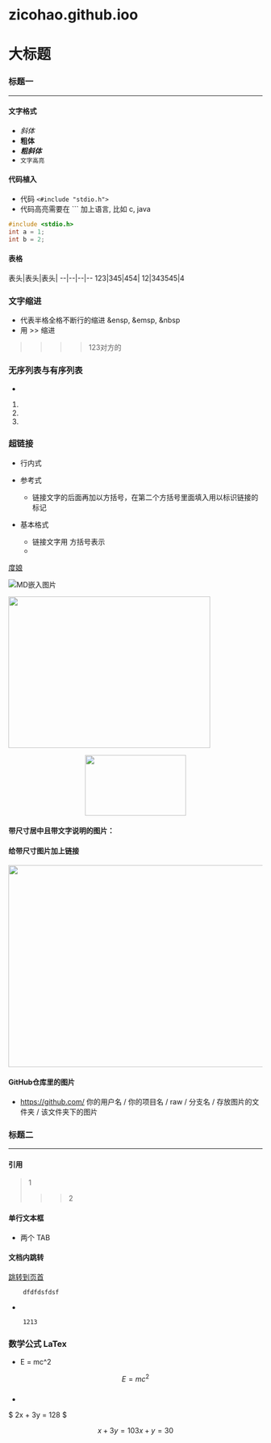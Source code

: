# zicohao.github.ioo
# 大标题


### 标题一
---
#### 文字格式
* *斜体*
* **粗体**
* ***粗斜体***
* `文字高亮`



#### 代码植入
* 代码
`<#include "stdio.h">`
* 代码高亮需要在 ``` 加上语言, 比如 c, java
``` c
#include <stdio.h>
int a = 1;
int b = 2;
```
#### 表格
表头|表头|表头|
--|--|--|--
123|345|454|
12|343545|4

### 文字缩进
* 代表半格全格不断行的缩进 &ensp, &emsp, &nbsp
* 用 >> 缩进

>>>>123对方的

### 无序列表与有序列表
* 
1.
2.
3.
<!-- ![MD带尺寸图片] -->




### 超链接
* 行内式

* 参考式
    * 链接文字的后面再加以方括号，在第二个方括号里面填入用以标识链接的标记

* 基本格式
    * 链接文字用 方括号表示
    * 


[度娘](www.baidu.com)


![MD嵌入图片](https://ss3.bdstatic.com/70cFv8Sh_Q1YnxGkpoWK1HF6hhy/it/u=1750208429,1514486128&fm=26&gp=0.jpg)


<!-- ![MD带尺寸图片] -->
<img src="https://timgsa.baidu.com/timg?image&quality=80&size=b9999_10000&sec=1604512095607&di=ec9dd00a41839765e31a1b5a1fb9bc56&imgtype=0&src=http%3A%2F%2Fimgo.shouji.com.cn%2Fsimg%2F20150907%2F0851881449.png" width="400" height="300"/>


<!-- ![MD带尺寸且居中图片] -->
<p align="center">
<img src="https://timgsa.baidu.com/timg?image&quality=80&size=b9999_10000&sec=1604512095608&di=a898dfec20a312cbbdf26855be8c8f53&imgtype=0&src=http%3A%2F%2Fwww.nocome.com%2Fdata%2Fattachment%2Fforum%2F201311%2F04%2Fpng%2F18204952_5WcF.png" width="200" height="120"/>  
</p>

#### 带尺寸居中且带文字说明的图片：


#### 给带尺寸图片加上链接
<!-- []()：[]中放图片的连接，html格式；()中放链接网址；可以设置图片大小 -->
[<img src="https://bkimg.cdn.bcebos.com/pic/ca1349540923dd54564e7c084a40a4de9c82d158e233?x-bce-process=image/watermark,image_d2F0ZXIvYmFpa2UxNTA=,g_7,xp_5,yp_5" width="600" height="400"/>](http://baidu.com)

#### GitHub仓库里的图片
*  https://github.com/ 你的用户名 / 你的项目名 / raw / 分支名 / 存放图片的文件夹 / 该文件夹下的图片

### 标题二
----
#### 引用
> 1
>>> 2

#### 单行文本框
* 两个 TAB



#### 文档内跳转
[跳转到页首](#标题二)


        dfdfdsfdsf

* 

        1213




### 数学公式 LaTex
* E = mc^2

```math
    E = mc^2
```

#####
* 
$ 2x + 3y = 128 $

$$
x + 3y = 10
3x + y = 30
$$









